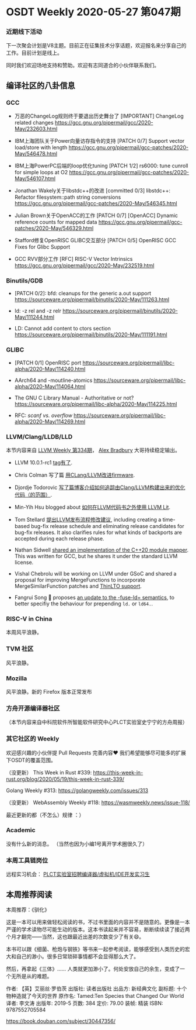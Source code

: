 # OSDT Weekly 2020-05-27 第047期

### 近期线下活动

下一次聚会计划是V8主题。目前正在征集技术分享话题，欢迎报名来分享自己的工作。目前计划是线上。

同时我们欢迎场地支持和赞助。欢迎有志同道合的小伙伴联系我们。

## 编译社区的八卦信息

### GCC

- 万恶的ChangeLog规则终于要退出历史舞台了
  [IMPORTANT] ChangeLog related changes
  https://gcc.gnu.org/pipermail/gcc/2020-May/232603.html

- IBM上海团队关于Power向量访存指令的支持
  [PATCH 0/7] Support vector load/store with length
  https://gcc.gnu.org/pipermail/gcc-patches/2020-May/546478.html  

- IBM上海PowerPC后端的loop优化tuning
  [PATCH 1/2] rs6000: tune cunroll for simple loops at O2
  https://gcc.gnu.org/pipermail/gcc-patches/2020-May/546107.html

- Jonathan Wakely关于libstdc++的改进
  [committed 0/3] libstdc++: Refactor filesystem::path string conversions
  https://gcc.gnu.org/pipermail/gcc-patches/2020-May/546345.html

- Julian Brown关于OpenACC的工作
  [PATCH 0/7] [OpenACC] Dynamic reference counts for mapped data
  https://gcc.gnu.org/pipermail/gcc-patches/2020-May/546329.html

- Stafford修复OpenRISC GLIBC交互部分
  [PATCH 0/5] OpenRISC GCC Fixes for Glibc Support

- GCC RVV部分工作
  [RFC] RISC-V Vector Intrinsics
  https://gcc.gnu.org/pipermail/gcc/2020-May/232519.html

### Binutils/GDB

- [PATCH 0/2]: bfd: cleanups for the generic a.out support
  https://sourceware.org/pipermail/binutils/2020-May/111263.html

- ld: -z rel and -z relr
  https://sourceware.org/pipermail/binutils/2020-May/111244.html

- LD: Cannot add content to ctors section
  https://sourceware.org/pipermail/binutils/2020-May/111191.html

### GLIBC

- [PATCH 0/1] OpenRISC port
  https://sourceware.org/pipermail/libc-alpha/2020-May/114240.html

- AArch64 and -moutline-atomics
  https://sourceware.org/pipermail/libc-alpha/2020-May/114064.html  

- The GNU C Library Manual - Authoritative or not?
  https://sourceware.org/pipermail/libc-alpha/2020-May/114225.html

- RFC: *scanf vs. overflow*
  https://sourceware.org/pipermail/libc-alpha/2020-May/114269.html

### LLVM/Clang/LLDB/LLD

本节内容来自 [LLVM Weekly 第334期](http://llvmweekly.org/issue/334)，
[Alex Bradbury](https://www.linkedin.com/in/alex-bradbury/) 大哥持续稳定输出。

* LLVM 10.0.1-rc1 [tag有了](http://lists.llvm.org/pipermail/llvm-dev/2020-May/141683.html).

* Chris Colman 写了篇 [用CLang/LLVM改进firmware](https://interrupt.memfault.com/blog/arm-cortexm-with-llvm-clang).

* Djordje Todorovic [写了篇博客介绍如何追踪由Clang/LLVM构建出来的优化代码（的范围）](https://djolertrk.github.io/llvm-debug-loc-stats/).

* Min-Yih Hsu blogged about [如何在LLVM代码书之外使用 LLVM Lit](https://medium.com/@mshockwave/using-llvm-lit-out-of-tree-5cddada85a78).

* Tom Stellard [提出LLVM发布流程修改建议](http://lists.llvm.org/pipermail/llvm-dev/2020-May/141730.html), including creating a time-based bug-fix release schedule and eliminating release candidates for bug-fix releases. It also clarifies rules for what kinds of backports are accepted during each release phase.

* Nathan Sidwell [shared an implementation of the C++20 module mapper](http://lists.llvm.org/pipermail/cfe-dev/2020-May/065487.html). This was written for GCC, but he shares it under the standard LLVM license.

* Vishal Chebrolu will be working on LLVM under GSoC and shared a proposal
for improving MergeFunctions to incorporate MergeSimilarFunction patches and
[ThinLTO support](http://lists.llvm.org/pipermail/llvm-dev/2020-May/141773.html).

* Fangrui Song 🎉 proposes [an update to the -fuse-ld= semantics](http://lists.llvm.org/pipermail/cfe-dev/2020-May/065518.html), to better specifiy the behaviour for prepending `ld.` or `ld64.`.

### RISC-V in China

本周风平浪静。

### TVM 社区

风平浪静。

### Mozilla

风平浪静。新的 Firefox 版本正常发布

### 方舟开源编译器社区



（本节内容来自中科院软件所智能软件研究中心PLCT实验室史宁宁的方舟周报）

### 其它社区的 Weekly

欢迎感兴趣的小伙伴提 Pull Requests 完善内容❤️
我们希望能够尽可能多的扩展下OSDT的覆盖范围。

（没更新）
This Week in Rust #339:
https://this-week-in-rust.org/blog/2020/05/19/this-week-in-rust-339/

Golang Weekly #313:
https://golangweekly.com/issues/313

（没更新）
WebAssembly Weekly #118:
https://wasmweekly.news/issue-118/

最近更新的都（不怎么）规律 ：）

### Academic

没有什么新的消息。
（当然也因为小编1号离开学术圈很久了）

### 本周工具链岗位

远程实习机会： [PLCT实验室招聘编译器/虚拟机/IDE开发实习生](https://mp.weixin.qq.com/s/bVaNK2kVGstnZ6Onkc98zQ)

## 本周推荐阅读

本周推荐：《驯化》

这是一本可以用来做轻松阅读的书，不过书里面的内容并不是随意的。更像是一本严谨的学术读物尽可能生动的版本。这本书读起来并不容易，断断续续读了接近两个月才翻完——当然，这也跟最近出差的次数变少了有关😄。

本书可以跟《细菌、枪炮与钢铁》等书来一起参考阅读，能够感受到人类历史的宏大和自己的渺小。很多日常琐碎事情都不会显得那么大了。

然后，再拿起《三体》…… 人类就更加渺小了。何处安放自己的余生，变成了一个无所是从的难题。

作者: 【英】艾丽丝·罗伯茨
出版社: 读者出版社
出品方: 新经典文化
副标题: 十个物种造就了今天的世界
原作名: Tamed:Ten Species that Changed Our World
译者: 李文涛
出版年: 2019-5
页数: 384
定价: 79.00
装帧: 精装
ISBN: 9787552705584

https://book.douban.com/subject/30447356/
